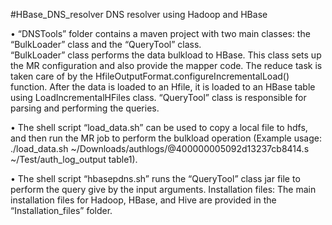 #HBase_DNS_resolver
DNS resolver using Hadoop and HBase

• “DNSTools”  folder  contains   a   maven   project   with   two   main   classes:   the
“BulkLoader”   class   and   the   “QueryTool”   class.   
“BulkLoader” class performs the data bulk­load to HBase. This class sets up the
MR configuration and also provide the mapper code. The reduce task is taken care of
by the   HfileOutputFormat.configureIncrementalLoad() function. After the data is
loaded   to   an   Hfile,   it   is   loaded   to   an   HBase   table   using   LoadIncrementalHFiles
class.
“QueryTool”
class is responsible for parsing and performing the queries.

• The shell script  “load_data.sh”  can be used to copy a local file to hdfs, and
then   run   the   MR   job   to   perform   the   bulk­load   operation   (Example   usage:
./load_data.sh   ~/Downloads/authlogs/@400000005092d13237cb8414.s
~/Test/auth_log_output table1). 

• The shell script “hbase­pdns.sh” runs the “QueryTool” class jar file to perform
the query give by the input arguments.
Installation   files:  The   main   installation   files   for   Hadoop,   HBase,   and   Hive   are
provided in the “Installation_files” folder. 
